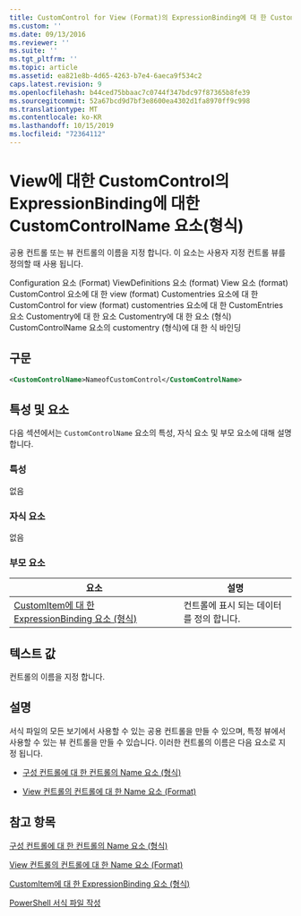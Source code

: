 ```yaml
---
title: CustomControl for View (Format)의 ExpressionBinding에 대 한 CustomControlName 요소 | Microsoft Docs
ms.custom: ''
ms.date: 09/13/2016
ms.reviewer: ''
ms.suite: ''
ms.tgt_pltfrm: ''
ms.topic: article
ms.assetid: ea821e8b-4d65-4263-b7e4-6aeca9f534c2
caps.latest.revision: 9
ms.openlocfilehash: b44ced75bbaac7c0744f347bdc97f87365b8fe39
ms.sourcegitcommit: 52a67bcd9d7bf3e8600ea4302d1fa8970ff9c998
ms.translationtype: MT
ms.contentlocale: ko-KR
ms.lasthandoff: 10/15/2019
ms.locfileid: "72364112"
---
```

# <a name="customcontrolname-element-for-expressionbinding-for-customcontrol-for-view-format"></a>View에 대한 CustomControl의 ExpressionBinding에 대한 CustomControlName 요소(형식)

공용 컨트롤 또는 뷰 컨트롤의 이름을 지정 합니다. 이 요소는 사용자 지정 컨트롤 뷰를 정의할 때 사용 됩니다.

Configuration 요소 (Format) ViewDefinitions 요소 (format) View 요소 (format) CustomControl 요소에 대 한 view (format) Customentries 요소에 대 한 CustomControl for view (format) customentries 요소에 대 한 CustomEntries 요소 Customentry에 대 한 요소 Customentry에 대 한 요소 (형식) CustomControlName 요소의 customentry (형식)에 대 한 식 바인딩

## <a name="syntax"></a>구문

```xml
<CustomControlName>NameofCustomControl</CustomControlName>
```

## <a name="attributes-and-elements"></a>특성 및 요소

다음 섹션에서는 `CustomControlName` 요소의 특성, 자식 요소 및 부모 요소에 대해 설명 합니다.

### <a name="attributes"></a>특성

없음

### <a name="child-elements"></a>자식 요소

없음

### <a name="parent-elements"></a>부모 요소

|요소|설명|
|-------------|-----------------|
|[CustomItem에 대 한 ExpressionBinding 요소 (형식)](./expressionbinding-element-for-customitem-for-controls-for-configuration-format.md)|컨트롤에 표시 되는 데이터를 정의 합니다.|

## <a name="text-value"></a>텍스트 값

컨트롤의 이름을 지정 합니다.

## <a name="remarks"></a>설명

서식 파일의 모든 보기에서 사용할 수 있는 공용 컨트롤을 만들 수 있으며, 특정 뷰에서 사용할 수 있는 뷰 컨트롤을 만들 수 있습니다. 이러한 컨트롤의 이름은 다음 요소로 지정 됩니다.

- [구성 컨트롤에 대 한 컨트롤의 Name 요소 (형식)](./name-element-for-control-for-controls-for-configuration-format.md)

- [View 컨트롤의 컨트롤에 대 한 Name 요소 (Format)](./name-element-for-control-for-controls-for-view-format.md)

## <a name="see-also"></a>참고 항목

[구성 컨트롤에 대 한 컨트롤의 Name 요소 (형식)](./name-element-for-control-for-controls-for-configuration-format.md)

[View 컨트롤의 컨트롤에 대 한 Name 요소 (Format)](./name-element-for-control-for-controls-for-view-format.md)

[CustomItem에 대 한 ExpressionBinding 요소 (형식)](./expressionbinding-element-for-customitem-for-controls-for-configuration-format.md)

[PowerShell 서식 파일 작성](./writing-a-powershell-formatting-file.md)
